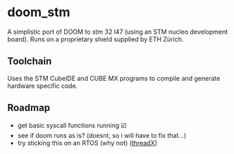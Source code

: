 # doom_stm

A simplistic port of DOOM to stm 32 l47 (using an STM nucleo development board). Runs on a proprietary shield supplied by ETH Zürich.

## Toolchain

Uses the STM CubeIDE and CUBE MX programs to compile and generate hardware specific code.

## Roadmap

- get basic syscall functions running ☑️
- see if doom runs as is? (doesnt, so i will have to fix that...)
- try sticking this on an RTOS (why not) ([threadX](https://github.com/azure-rtos/threadx)]
